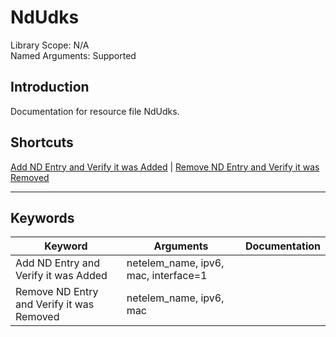 # NdUdks
Library Scope: N/A<br>
Named Arguments: Supported

## Introduction
Documentation for resource file NdUdks.

## Shortcuts
[Add ND Entry and Verify it was Added](#Add_ND_Entry_and_Verify_it_was_Added) | [Remove ND Entry and Verify it was Removed](#Remove_ND_Entry_and_Verify_it_was_Removed)
***

## Keywords
| Keyword | Arguments | Documentation |
|---------|-----------|---------------|
| <a name="Add_ND_Entry_and_Verify_it_was_Added"></a>Add ND Entry and Verify it was Added | netelem_name, ipv6, mac, interface=1 |  |
| <a name="Remove_ND_Entry_and_Verify_it_was_Removed"></a>Remove ND Entry and Verify it was Removed | netelem_name, ipv6, mac |  |
